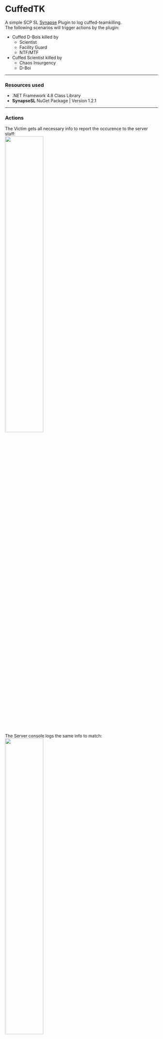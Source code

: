 # CuffedTK

A simple SCP SL <a href="https://github.com/SynapseSL/Synapse">Synapse</a> Plugin to log cuffed-teamkilling.<br>
The following scenarios will trigger actions by the plugin:<br>

- Cuffed D-Bois killed by
  - Scientist
  - Facility Guard
  - NTF/MTF
- Cuffed Scientist killed by
  - Chaos Insurgency
  - D-Boi
---
### Resources used

- .NET Framework 4.8 Class Library
- **SynapseSL** NuGet Package | Version 1.2.1
---
### Actions

The Victim gets all necessary info to report the occurence to the server staff:<br>
<img src="https://i.ibb.co/WkHFv0y/img1.jpg" width="50%" height="auto"></img><br>
<br>
The Server console logs the same info to match:<br>
<img src="https://i.ibb.co/p2Wwcjh/img2.png" width="50%" height="auto"></img><br>
<br>
Automatic jailing on teamkilling can be toggled within the **Remote Admin Console** with:<br>
- autojail
- aj<br>

<img src="https://i.ibb.co/s3kCfPp/img3.png" width="50%" height="auto"></img><br>

